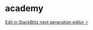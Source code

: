 # academy

[Edit in StackBlitz next generation editor ⚡️](https://stackblitz.com/~/github.com/sankartechai/academy)
